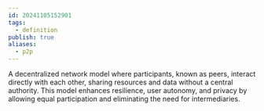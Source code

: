 ```yaml
---
id: 20241105152901
tags:
  - definition
publish: true
aliases:
  - p2p
---
```

A decentralized network model where participants, known as peers, interact directly with each other, sharing resources and data without a central authority. This model enhances resilience, user autonomy, and privacy by allowing equal participation and eliminating the need for intermediaries.
